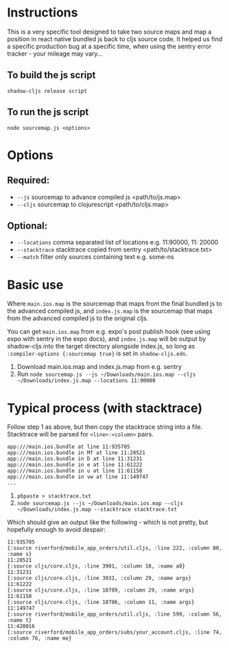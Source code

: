 # Instructions

This is a very specific tool designed to take two source maps and map a position in react native bundled js back to cljs source code. It helped us find a specific production bug at a specific time, when using the sentry error tracker - your mileage may vary...

## To build the js script
`shadow-cljs release script`

## To run the js script
`node sourcemap.js <options>`

# Options

## Required:

  * `--js` sourcemap to advance compiled js <path/to/js.map>
  * `--cljs` sourcemap to clojurescript <path/to/cljs.map>

## Optional:
  * `--locations` comma separated list of locations e.g. 11:90000, 11: 20000
  * `--stacktrace` stacktrace copied from sentry <path/to/stacktrace.txt>
  * `--match` filter only sources containing text e.g. some-ns

# Basic use
Where `main.ios.map` is the sourcemap that maps from the final bundled js to the advanced compiled js,
and `index.js.map` is the sourcemap that maps from the advanced compiled js to the original cljs.

You can get `main.ios.map` from e.g. expo's post publish hook (see using expo with sentry in the expo docs), and `index.js.map` will be output by shadow-cljs into the target directory alongside index.js, so long as `:compiler-options {:sourcemap true}` is set in `shadow-cljs.edn`.

1. Download main.ios.map and index.js.map from e.g. sentry
2. Run `node sourcemap.js --js ~/Downloads/main.ios.map --cljs ~/Downloads/index.js.map --locations 11:90000`

# Typical process (with stacktrace)

Follow step 1 as above, but then copy the stacktrace string into a file.
Stacktrace will be parsed for `<line>:<column>` pairs.

```
app:///main.ios.bundle at line 11:935705
app:///main.ios.bundle in Mf at line 11:28521
app:///main.ios.bundle in D at line 11:31231
app:///main.ios.bundle in e at line 11:61222
app:///main.ios.bundle in u at line 11:61158
app:///main.ios.bundle in vw at line 11:149747
...

```
1. `pbpaste > stacktrace.txt`
2. `node sourcemap.js --js ~/Downloads/main.ios.map --cljs ~/Downloads/index.js.map --stacktrace stacktrace.txt`

Which should give an output like the following - which is not pretty, but hopefully enough to avoid despair:

```
11:935705
{:source riverford/mobile_app_orders/util.cljs, :line 222, :column 80, :name s}
11:28521
{:source cljs/core.cljs, :line 3901, :column 18, :name a0}
11:31231
{:source cljs/core.cljs, :line 3931, :column 29, :name args}
11:61222
{:source cljs/core.cljs, :line 10789, :column 29, :name args}
11:61158
{:source cljs/core.cljs, :line 10786, :column 11, :name args}
11:149747
{:source riverford/mobile_app_orders/util.cljs, :line 599, :column 56, :name t}
11:420016
{:source riverford/mobile_app_orders/subs/your_account.cljs, :line 74, :column 76, :name me}
```

